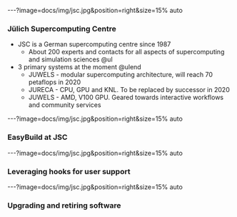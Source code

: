 ---?image=docs/img/jsc.jpg&position=right&size=15% auto

### Jülich Supercomputing Centre

* JSC is a German supercomputing centre since 1987
  * About 200 experts and contacts for all aspects of supercomputing and simulation
    sciences
@ul
* 3 primary systems at the moment
@ulend
  * JUWELS - modular supercomputing architecture, will reach 70 petaflops in 2020
  * JURECA - CPU, GPU and KNL. To be replaced by successor in 2020
  * JUWELS - AMD, V100 GPU. Geared towards interactive workflows and community services

  
---?image=docs/img/jsc.jpg&position=right&size=15% auto

### EasyBuild at JSC

---?image=docs/img/jsc.jpg&position=right&size=15% auto

### Leveraging hooks for user support

---?image=docs/img/jsc.jpg&position=right&size=15% auto

### Upgrading and retiring software

